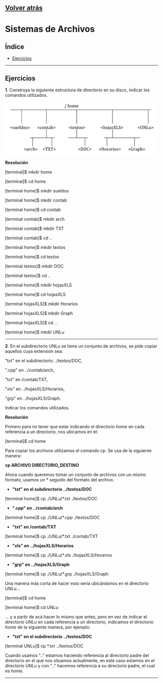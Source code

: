## [Volver atrás](readme.md)

# Sistemas de Archivos

## Índice

- [Ejercicios](#ejercicios)

---

## Ejercicios

**1**. Construya la siguiente estructura de directorio en su disco, 
indicar los comandos utilizados.

![Ejercicio 1](ej1.png)

**Resolución**

[terminal]$ mkdir home

[terminal]$ cd home

[terminal home]$ mkdir sueldos

[terminal home]$ mkdir contab

[terminal home]$ cd contab

[terminal contab]$ mkdir arch

[terminal contab]$ mkdir TXT

[terminal contab]$ cd ..

[terminal home]$ mkdir textos

[terminal home]$ cd textos

[terminal textos]$ mkdir DOC

[terminal textos]$ cd ..

[terminal home]$ mkdir hojasXLS

[terminal home]$ cd hojasXLS

[terminal hojasXLS]$ mkdir Horarios

[terminal hojasXLS]$ mkdir Graph

[terminal hojasXLS]$ cd ..

[terminal home]$ mkdir UNLu

---

**2**. En el subdirectorio UNLu se tiene un conjunto de archivos, se pide copiar aquellos cuya extensión sea:

"txt" en el subdirectorio ../textos/DOC,

".cpp" en ../contab/arch,

"txt" en /contab/TXT, 

"xls" en ../hojasXLS/Horarios, 

"grp" en ../hojasXLS/Graph. 

Indicar los comandos utilizados.

**Resolución**

Primero para no tener que estar indicando el directorio *home* en cada referencia a un directorio, nos ubicamos en él:

[terminal]$ cd home 

Para copiar los archivos utilizamos el comando cp. Se usa de la siguiente manera:

**cp ARCHIVO DIRECTORIO_DESTINO**

Ahora cuando queremos tomar un conjunto de archivos con un mismo formato, usamos un * seguido del formato del archivo.

- **"txt" en el subdirectorio ../textos/DOC**

[terminal home]$ cp ./UNLu/*.txt ./textos/DOC

- **".cpp" en ../contab/arch**

[terminal home]$ cp ./UNLu/*.cpp ./textos/DOC

- **"txt" en /contab/TXT**

[terminal home]$ cp ./UNLu/*.txt ./contab/TXT

- **"xls" en ../hojasXLS/Horarios**

[terminal home]$ cp ./UNLu/*.xls ./hojasXLS/Horarios

- **"grp" en ../hojasXLS/Graph**

[terminal home]$ cp ./UNLu/*.grp ./hojasXLS/Graph

Una manera más corta de hacer esto sería ubicándonos en el directorio *UNLu*...

[terminal]$ cd home 

[terminal home]$ cd UNLu

... y a partir de acá hacer lo mismo que antes, pero en vez de indicar el directorio *UNLu* en cada referencia a un directorio, indicamos el directorio *home* de la siguiente manera, por ejemplo:

- **"txt" en el subdirectorio ../textos/DOC**

[terminal UNLu]$ cp *.txt ../textos/DOC

Cuando usamos ".." estamos haciendo referencia al directorio padre del directorio en el que nos situamos actualmente, en este caso estamos en el directorio *UNLu* y con ".." hacemos referencia a su directorio padre, el cual es *home*.

---


